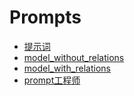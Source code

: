 # Prompts

<!-- links begin -->

- [提示词](提示词.md)
- [model_without_relations](model_without_relations.md)
- [model_with_relations](model_with_relations.md)
- [prompt工程师](prompt工程师.md)
<!-- links end -->
